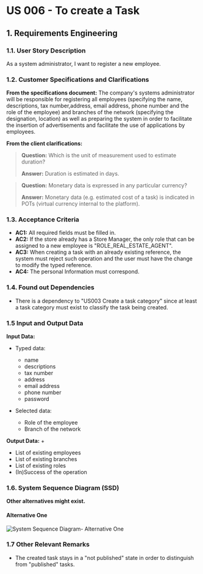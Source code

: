 # US 006 - To create a Task 

## 1. Requirements Engineering


### 1.1. User Story Description


As a system administrator, I want to register a new employee.


### 1.2. Customer Specifications and Clarifications 


**From the specifications document:**
The company's systems administrator will be responsible for registering all employees
(specifying the name, descriptions, tax number,address, email address, phone number and the role of the employee) and branches of the network
(specifying the designation, location) as well as preparing the system in order to facilitate the insertion of advertisements and facilitate the use of applications by employees.

**From the client clarifications:**

> **Question:** Which is the unit of measurement used to estimate duration?
>  
> **Answer:** Duration is estimated in days.


> **Question:** Monetary data is expressed in any particular currency?
>  
> **Answer:** Monetary data (e.g. estimated cost of a task) is indicated in POTs (virtual currency internal to the platform).


### 1.3. Acceptance Criteria

* **AC1:** All required fields must be filled in.
* **AC2:** If the store already has a Store Manager, the only role that can be assigned to a new employee is "ROLE_REAL_ESTATE_AGENT".
* **AC3:** When creating a task with an already existing reference, the system must reject such operation and the user must have the change to modify the typed reference.
* **AC4:** The personal Information must correspond.

### 1.4. Found out Dependencies


* There is a dependency to "US003 Create a task category" since at least a task category must exist to classify the task being created.


### 1.5 Input and Output Data


**Input Data:**

* Typed data:
    * name
    * descriptions
    * tax number
    * address
    * email address
    * phone number
    * password
	
* Selected data:
	* Role of the employee
    * Branch of the network


**Output Data:**
+
* List of existing employees
* List of existing branches
* List of existing roles
* (In)Success of the operation

### 1.6. System Sequence Diagram (SSD)

**Other alternatives might exist.**

#### Alternative One

![System Sequence Diagram- Alternative One](puml/us003-us003-Sequence-diagram-alternative-one.puml)


### 1.7 Other Relevant Remarks

* The created task stays in a "not published" state in order to distinguish from "published" tasks.